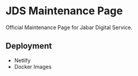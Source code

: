 # JDS Maintenance Page

Official Maintenance Page for Jabar Digital Service.

## Deployment
- Netlify
- Docker Images